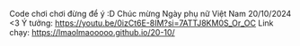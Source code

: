 Code chơi chơi đừng để ý :D
Chúc mừng Ngày phụ nữ Việt Nam
20/10/2024 <3
Ý tưởng: 
https://youtu.be/0izCt6E-8IM?si=7ATTJ8KM0S_Or_OC
Link chạy: https://lmaolmaooooo.github.io/20-10/
